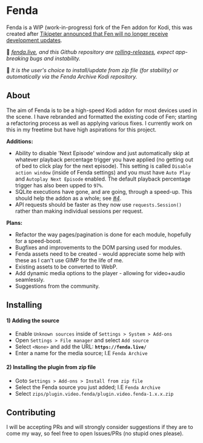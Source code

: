 # Fenda

Fenda is a WIP (work-in-progress) fork of the Fen addon for Kodi, this was created after [Tikipeter announced that Fen will no longer receive development updates](https://github.com/Tikipeter/repository.tikipeter/issues/331).

🔴 *[fenda.live](https://fenda.live/), and this Github repository are [rolling-releases](https://en.wikipedia.org/wiki/Rolling_release), expect app-breaking bugs and instability.*

🔵 *It is the user's choice to install/update from zip file (for stability) or automatically via the Fenda Archive Kodi repository.*

## About
The aim of Fenda is to be a high-speed Kodi addon for most devices used in the scene. I have rebranded and formatted the existing code of Fen; starting a refactoring process as well as applying various fixes. I currently work on this in my freetime but have high aspirations for this project.

**Additions:**
- Ability to disable 'Next Episode' window and just automatically skip at whatever playback percentage trigger you have applied (no getting out of bed to click play for the next episode). This setting is called `Disable action window` (inside of Fenda settings) and you must have `Auto Play` and `Autoplay Next Episode` enabled. The default playback percentage trigger has also been upped to `97%`.
- SQLite executions have gone, and are going, through a speed-up. This should help the addon as a whole; see *[#4](https://github.com/obfuscated-loop/plugin.video.fenda/issues/4)*.
- API requests should be faster as they now use `requests.Session()` rather than making individual sessions per request.

**Plans:**
- Refactor the way pages/pagination is done for each module, hopefully for a speed-boost.
- Bugfixes and improvements to the DOM parsing used for modules. 
- Fenda assets need to be created - would appreciate some help with these as I can't use GIMP for the life of me.
- Existing assets to be converted to WebP.
- Add dynamic media options to the player - allowing for video+audio seamlessly.
- Suggestions from the community.

## Installing
#### 1) Adding the source
- Enable `Unknown sources` inside of `Settings > System > Add-ons`
- Open `Settings > File manager` and select `Add source`
- Select `<None>` and add the URL: **`https://fenda.live/`**
- Enter a name for the media source; I.E `Fenda Archive`

#### 2) Installing the plugin from zip file
- Goto `Settings > Add-ons > Install from zip file`
- Select the Fenda source you just added; I.E `Fenda Archive`
- Select `zips/plugin.video.fenda/plugin.video.fenda-1.x.x.zip`

### 

## Contributing
I will be accepting PRs and will strongly consider suggestions if they are to come my way, so feel free to open Issues/PRs (no stupid ones please).
 